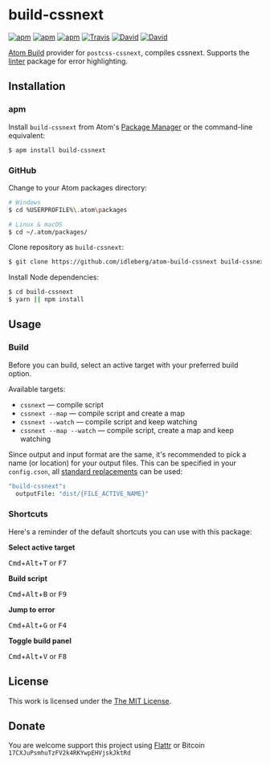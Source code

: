 # build-cssnext

[![apm](https://img.shields.io/apm/l/build-cssnext.svg?style=flat-square)](https://atom.io/packages/build-cssnext)
[![apm](https://img.shields.io/apm/v/build-cssnext.svg?style=flat-square)](https://atom.io/packages/build-cssnext)
[![apm](https://img.shields.io/apm/dm/build-cssnext.svg?style=flat-square)](https://atom.io/packages/build-cssnext)
[![Travis](https://img.shields.io/travis/idleberg/atom-build-cssnext.svg?style=flat-square)](https://travis-ci.org/idleberg/atom-build-cssnext)
[![David](https://img.shields.io/david/idleberg/atom-build-cssnext.svg?style=flat-square)](https://david-dm.org/idleberg/atom-build-cssnext#info=dependencies)
[![David](https://img.shields.io/david/dev/idleberg/atom-build-cssnext.svg?style=flat-square)](https://david-dm.org/idleberg/atom-build-cssnext?type=dev)

[Atom Build](https://atombuild.github.io/) provider for `postcss-cssnext`, compiles cssnext. Supports the [linter](https://atom.io/packages/linter) package for error highlighting.

## Installation

### apm

Install `build-cssnext` from Atom's [Package Manager](http://flight-manual.atom.io/using-atom/sections/atom-packages/) or the command-line equivalent:

`$ apm install build-cssnext`

### GitHub

Change to your Atom packages directory:

```bash
# Windows
$ cd %USERPROFILE%\.atom\packages

# Linux & macOS
$ cd ~/.atom/packages/
```

Clone repository as `build-cssnext`:

```bash
$ git clone https://github.com/idleberg/atom-build-cssnext build-cssnext
```

Install Node dependencies:

```bash
$ cd build-cssnext
$ yarn || npm install
```

## Usage

### Build

Before you can build, select an active target with your preferred build option.

Available targets:

* `cssnext` — compile script
* `cssnext --map` — compile script and create a map
* `cssnext --watch` — compile script and keep watching
* `cssnext --map --watch` — compile script, create a map and keep watching

Since output and input format are the same, it's recommended to pick a name (or location) for your output files. This can be specified in your `config.cson`, all [standard replacements](https://github.com/noseglid/atom-build#replacements) can be used:

```cson
"build-cssnext":
  outputFile: "dist/{FILE_ACTIVE_NAME}"
```

### Shortcuts

Here's a reminder of the default shortcuts you can use with this package:

**Select active target**

<kbd>Cmd</kbd>+<kbd>Alt</kbd>+<kbd>T</kbd> or <kbd>F7</kbd>

**Build script**

<kbd>Cmd</kbd>+<kbd>Alt</kbd>+<kbd>B</kbd> or <kbd>F9</kbd>

**Jump to error**

<kbd>Cmd</kbd>+<kbd>Alt</kbd>+<kbd>G</kbd> or <kbd>F4</kbd>

**Toggle build panel**

<kbd>Cmd</kbd>+<kbd>Alt</kbd>+<kbd>V</kbd> or <kbd>F8</kbd>

## License

This work is licensed under the [The MIT License](LICENSE.md).

## Donate

You are welcome support this project using [Flattr](https://flattr.com/submit/auto?user_id=idleberg&url=https://github.com/idleberg/atom-build-cssnext) or Bitcoin `17CXJuPsmhuTzFV2k4RKYwpEHVjskJktRd`

